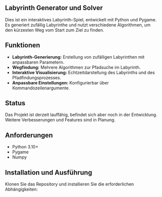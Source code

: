 ## Labyrinth Generator und Solver

Dies ist ein interaktives Labyrinth-Spiel, entwickelt mit Python und Pygame. Es generiert zufällig Labyrinthe und nutzt verschiedene Algorithmen, um den kürzesten Weg vom Start zum Ziel zu finden.

## Funktionen

- **Labyrinth-Generierung:** Erstellung von zufälligen Labyrinthen mit anpassbaren Parametern.
- **Wegfindung:** Mehrere Algorithmen zur Pfadsuche im Labyrinth.
- **Interaktive Visualisierung:** Echtzeitdarstellung des Labyrinths und des Pfadfindungsprozesses.
- **Anpassbare Einstellungen:** Konfigurierbar über Kommandozeilenargumente.

## Status

Das Projekt ist derzeit lauffähig, befindet sich aber noch in der Entwicklung. Weitere Verbesserungen und Features sind in Planung.

## Anforderungen

- Python 3.10+
- Pygame
- Numpy

## Installation und Ausführung

Klonen Sie das Repository und installieren Sie die erforderlichen Abhängigkeiten:

